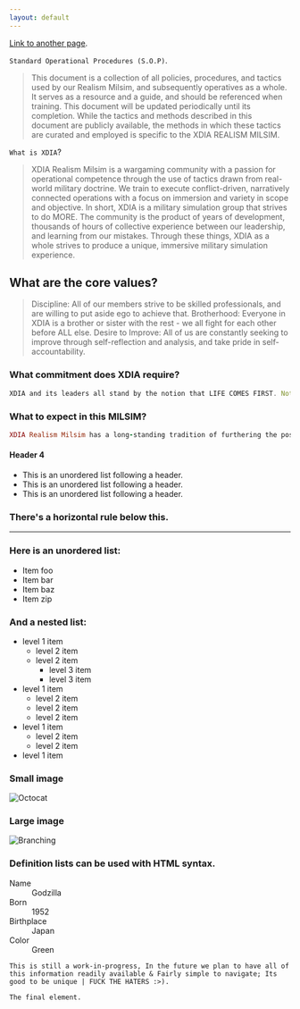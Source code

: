 ```yaml
---
layout: default
---
```

[Link to another page](./another-page.html).

`Standard Operational Procedures (S.O.P)`.

> This document is a collection of all policies, procedures, and tactics used by our Realism Milsim, and subsequently operatives as a whole. It serves as a resource and a guide, and should be referenced when training. This document will be updated periodically until its completion.
> While the tactics and methods described in this document are publicly available, the methods in which these tactics are curated and employed is specific to the XDIA REALISM MILSIM.

`What is XDIA`?
> XDIA Realism Milsim is a wargaming community with a passion for operational competence through the use of tactics drawn from real-world military doctrine. We train to execute conflict-driven, narratively connected operations with a focus on immersion and variety in scope and objective. In short, XDIA is a military simulation group that strives to do MORE. The community is the product of years of development, thousands of hours of collective experience between our leadership, and learning from our mistakes. Through these things, XDIA as a whole strives to produce a unique, immersive military simulation experience.


## What are the core values?

> Discipline: All of our members strive to be skilled professionals, and are willing to put aside ego to achieve that.
> Brotherhood: Everyone in XDIA is a brother or sister with the rest - we all fight for each other before ALL else.
> Desire to Improve: All of us are constantly seeking to improve through self-reflection and analysis, and take pride in self-accountability.

### What commitment does XDIA require?

```js
XDIA and its leaders all stand by the notion that LIFE COMES FIRST. Nothing here means anything if it detracts from the human experience, and we do not have explicit activity requirements for that reason. All we ask is that as an operative, you strive to embody our core pillars, and continue to grow as a player and a person whenever possible. We believe that this creates an environment where the community experience is measured in quality in time, not quantity.
```

### What to expect in this MILSIM?

```ruby
XDIA Realism Milsim has a long-standing tradition of furthering the possibilities of its game platforms. In the case of ARMA REFORGER, XDIA's main game, many of our leaders have pioneered new methods of gameplay through utilizing the game’s systems that other communities have not. Some examples of this that we pride ourselves on are Civilian Injection (Covert Operation), HVT Operations, Indirect Fire and Close Air Support, Custom Operational Objectives, Comprehensive Overwatch (Clearing Map Boundaries), and Dynamic Operational Changes (Enemy QRF, Bomb Threats, VBIED Placement, Pilot Failures, Mortar Interception, etc.). All of these unique possibilities created by our technically savvy members, combined with a narratively cohesive experience, creates a level of immersion and interest that lasts.
```

#### Header 4

*   This is an unordered list following a header.
*   This is an unordered list following a header.
*   This is an unordered list following a header.

### There's a horizontal rule below this.

* * *

### Here is an unordered list:

*   Item foo
*   Item bar
*   Item baz
*   Item zip

### And a nested list:

- level 1 item
  - level 2 item
  - level 2 item
    - level 3 item
    - level 3 item
- level 1 item
  - level 2 item
  - level 2 item
  - level 2 item
- level 1 item
  - level 2 item
  - level 2 item
- level 1 item

### Small image

![Octocat](https://github.githubassets.com/images/icons/emoji/octocat.png)

### Large image

![Branching](https://guides.github.com/activities/hello-world/branching.png)


### Definition lists can be used with HTML syntax.

<dl>
<dt>Name</dt>
<dd>Godzilla</dd>
<dt>Born</dt>
<dd>1952</dd>
<dt>Birthplace</dt>
<dd>Japan</dd>
<dt>Color</dt>
<dd>Green</dd>
</dl>

```
This is still a work-in-progress, In the future we plan to have all of this information readily available & Fairly simple to navigate; Its good to be unique | FUCK THE HATERS :>).
```

```
The final element.
```
